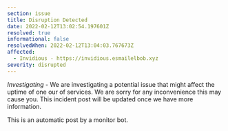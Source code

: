```yaml
---
section: issue
title: Disruption Detected
date: 2022-02-12T13:02:54.197601Z
resolved: true
informational: false
resolvedWhen: 2022-02-12T13:04:03.767673Z
affected:
  - Invidious - https://invidious.esmailelbob.xyz
severity: disrupted
---
```

*Investigating* - We are investigating a potential issue that might affect the uptime of one our of services. We are sorry for any inconvenience this may cause you. This incident post will be updated once we have more information.

This is an automatic post by a monitor bot.
        
